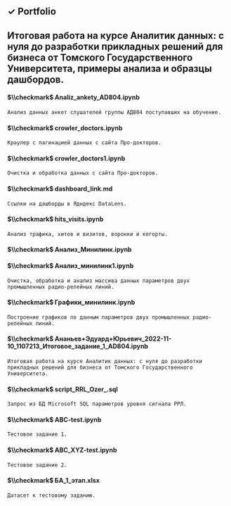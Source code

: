 ## $\checkmark$ Portfolio 

## Итоговая работа на курсе Аналитик данных: с нуля до разработки прикладных решений для бизнеса от Томского Государственного Университета, примеры анализа и образцы дашбордов.
#### $\\checkmark$ Analiz_ankety_AD804.ipynb
`Анализ данных анкет слушателей группы АД804 поступавших на обучение.`
#### $\\checkmark$ crowler_doctors.ipynb
`Краулер с пагинацией данных с сайта Про-докторов.`
#### $\\checkmark$ crowler_doctors1.ipynb 
`Очистка и обработка данных с сайта Про-докторов.`
#### $\\checkmark$ dashboard_link.md
`Ссылки на дашборды в Ядндекс DataLens.`
#### $\\checkmark$ hits_visits.ipynb
`Анализ трафика, хитов и визитов, воронки и когорты.`
#### $\\checkmark$ Анализ_Минилинк.ipynb
#### $\\checkmark$ Анализ_минилинк1.ipynb
`Очистка, обработка и анализ массива данных параметров двух промышленных радио-релейных линий.`
#### $\\checkmark$ Графики_минилинк.ipynb 
`Построение графиков по данным параметров двух промышленных радио-релейных линий.`
#### $\\checkmark$ Ананьев+Эдуард+Юрьевич_2022-11-10_1107213_Итоговое_задание_1_AD804.ipynb
`Итоговая работа на курсе Аналитик данных: с нуля до разработки прикладных решений для бизнеса от Томского Государственного Университета.`
#### $\\checkmark$ script_RRL_Ozer_.sql
`Запрос из БД Microsoft SQL параметров уровня сигнала РРЛ.`
#### $\\checkmark$ ABC-test.ipynb
`Тестовое задание 1.`
#### $\\checkmark$ ABC_XYZ-test.ipynb
`Тестовое задание 2.`
#### $\\checkmark$ БА_1_этап.xlsx
`Датасет к тестовому заданию.`
